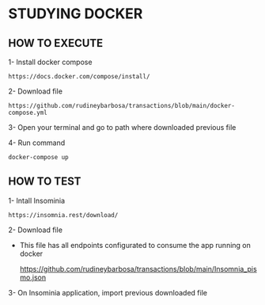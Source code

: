 # STUDYING DOCKER

## HOW TO EXECUTE

1- Install docker compose

	https://docs.docker.com/compose/install/

2- Download file
	
	https://github.com/rudineybarbosa/transactions/blob/main/docker-compose.yml

3- Open your terminal and go to path where downloaded previous file

4- Run command

    docker-compose up

## HOW TO TEST

1- Intall Insominia

    https://insomnia.rest/download/

2- Download file
	
- This file has all endpoints configurated to consume the app running on docker
    
	https://github.com/rudineybarbosa/transactions/blob/main/Insomnia_pismo.json

3- On Insominia application, import previous downloaded file
